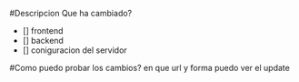 #Descripcion
Que ha cambiado?

- [] frontend
- [] backend
- [] coniguracion del servidor

#Como puedo probar los cambios?
en que url y forma puedo ver el update
